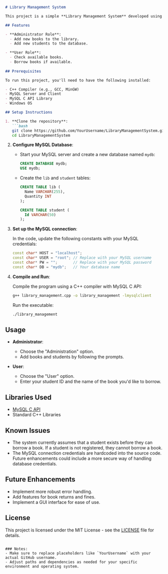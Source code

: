 
```markdown
# Library Management System

This project is a simple **Library Management System** developed using C++ and MySQL for database operations. It allows administrators to add books and students to the library database, and users can borrow books if they are available.

## Features

- **Administrator Role**:
  - Add new books to the library.
  - Add new students to the database.

- **User Role**:
  - Check available books.
  - Borrow books if available.
  
## Prerequisites

To run this project, you'll need to have the following installed:

- C++ Compiler (e.g., GCC, MinGW)
- MySQL Server and Client
- MySQL C API Library
- Windows OS

## Setup Instructions

1. **Clone the repository**:
   ```bash
   git clone https://github.com/YourUsername/LibraryManagementSystem.git
   cd LibraryManagementSystem
   ```

2. **Configure MySQL Database**:

   - Start your MySQL server and create a new database named `mydb`:
     ```sql
     CREATE DATABASE mydb;
     USE mydb;
     ```

   - Create the `lib` and `student` tables:
     ```sql
     CREATE TABLE lib (
       Name VARCHAR(255),
       Quantity INT
     );

     CREATE TABLE student (
       Id VARCHAR(50)
     );
     ```

3. **Set up the MySQL connection**:

   In the code, update the following constants with your MySQL credentials:
   ```cpp
   const char* HOST = "localhost";
   const char* USER = "root"; // Replace with your MySQL username
   const char* PW = "";       // Replace with your MySQL password
   const char* DB = "mydb";   // Your database name
   ```

4. **Compile and Run**:

   Compile the program using a C++ compiler with MySQL C API:
   ```bash
   g++ library_management.cpp -o library_management -lmysqlclient
   ```

   Run the executable:
   ```bash
   ./library_management
   ```

## Usage

- **Administrator**:
  - Choose the "Administration" option.
  - Add books and students by following the prompts.

- **User**:
  - Choose the "User" option.
  - Enter your student ID and the name of the book you'd like to borrow.

## Libraries Used

- [MySQL C API](https://dev.mysql.com/doc/c-api/en/)
- Standard C++ Libraries

## Known Issues

- The system currently assumes that a student exists before they can borrow a book. If a student is not registered, they cannot borrow a book.
- The MySQL connection credentials are hardcoded into the source code. Future enhancements could include a more secure way of handling database credentials.

## Future Enhancements

- Implement more robust error handling.
- Add features for book returns and fines.
- Implement a GUI interface for ease of use.

## License

This project is licensed under the MIT License - see the [LICENSE](LICENSE) file for details.

```

### Notes:
- Make sure to replace placeholders like `YourUsername` with your actual GitHub username.
- Adjust paths and dependencies as needed for your specific environment and operating system.
